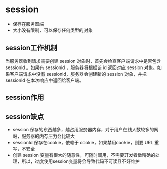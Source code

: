 # session
- 保存在服务器端
- 大小没有限制，可以保存任何类型的对象

## session工作机制
当服务器收到请求需要创建 session 对象时，首先会检查客户端请求中是否包含 sessionid 。如果有 sessionid ，服务器将根据该 id 返回对应 session 对象。如果客户端请求中没有 sessionid，服务器会创建新的 session 对象，并把 sessionid 在本次响应中返回给客户端。

## session作用

## session缺点
- session 保存的东西越多，越占用服务器内存，对于用户在线人数较多的网站，服务器的内存压力会比较大
- sessionId 保存在cookie，依赖于 cookie，如果禁用cookie，则要 URL 重写，不安全
- 创建 session 变量有很大的随意性，可随时调用，不需要开发者做精确的处理，所以，过度使用session变量将会导致代码不可读且不好维护